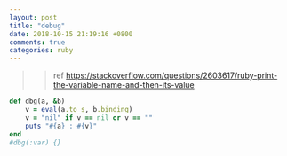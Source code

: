 ```yaml
---
layout: post
title: "debug"
date: 2018-10-15 21:19:16 +0800
comments: true
categories: ruby
---
```


>> ref https://stackoverflow.com/questions/2603617/ruby-print-the-variable-name-and-then-its-value
``` ruby
def dbg(a, &b)
    v = eval(a.to_s, b.binding)
    v = "nil" if v == nil or v == ""
    puts "#{a} : #{v}"
end
#dbg(:var) {}
```